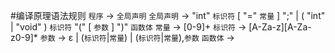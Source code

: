 #编译原理语法规则
`程序` -> `全局声明`
`全局声明` -> "int" `标识符` [ "=" `常量` ] ";" | ( "int" | "void" ) `标识符` "(" [ `参数` ] ")" `函数体`
`常量` -> [0-9]+
`标识符` -> [A-Za-z][A-Za-z0-9]*
`参数` -> ε | (`标识符`|`常量`) | (`标识符`|`常量`),`参数`
`函数体` ->
